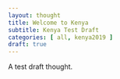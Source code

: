 ```yaml
---
layout: thought
title: Welcome to Kenya
subtitle: Kenya Test Draft
categories: [ all, kenya2019 ]
draft: true
---
```


A test draft thought.
